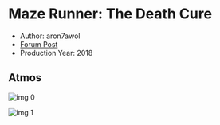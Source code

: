 # Maze Runner: The Death Cure

* Author: aron7awol
* [Forum Post](https://www.avsforum.com/threads/bass-eq-for-filtered-movies.2995212/post-56775476)
* Production Year: 2018

## Atmos

![img 0](https://i.imgur.com/CyfFwcQ.jpg)

![img 1](https://i.imgur.com/9274nCk.png)

